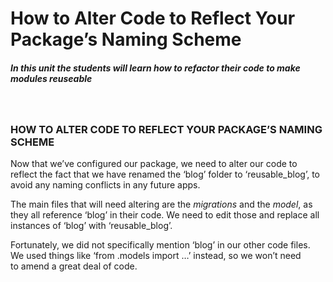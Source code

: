 How to Alter Code to Reflect Your Package’s Naming Scheme
=========================================================

##### In this unit the students will learn how to refactor their code to make modules reuseable

 

### HOW TO ALTER CODE TO REFLECT YOUR PACKAGE’S NAMING SCHEME

Now that we’ve configured our package, we need to alter our code to reflect the
fact that we have renamed the ‘blog’ folder to ‘reusable_blog’, to avoid any
naming conflicts in any future apps.

The main files that will need altering are the *migrations* and the *model*, as
they all reference ‘blog’ in their code. We need to edit those and replace all
instances of ‘blog’ with ‘reusable_blog’.

Fortunately, we did not specifically mention ‘blog’ in our other code files. We
used things like ‘from .models import …’ instead, so we won’t need to amend a
great deal of code.
